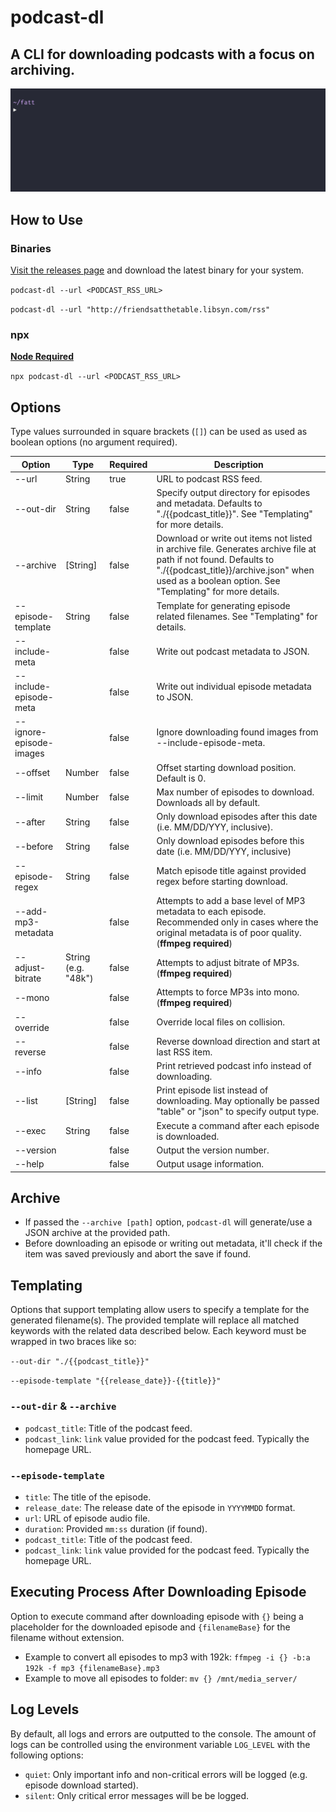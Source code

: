 # podcast-dl

## A CLI for downloading podcasts with a focus on archiving.

![podcast-dl example gif](./docs/podcast-dl-example.gif)

## How to Use

### Binaries

[Visit the releases page](https://github.com/lightpohl/podcast-dl/releases) and download the latest binary for your system.

`podcast-dl --url <PODCAST_RSS_URL>`

`podcast-dl --url "http://friendsatthetable.libsyn.com/rss"`

### npx

**[Node Required](https://nodejs.org/en/)**

`npx podcast-dl --url <PODCAST_RSS_URL>`

## Options

Type values surrounded in square brackets (`[]`) can be used as used as boolean options (no argument required).

| Option                  | Type                | Required | Description                                                                                                                                                                                                           |
| ----------------------- | ------------------- | -------- | --------------------------------------------------------------------------------------------------------------------------------------------------------------------------------------------------------------------- |
| --url                   | String              | true     | URL to podcast RSS feed.                                                                                                                                                                                              |
| --out-dir               | String              | false    | Specify output directory for episodes and metadata. Defaults to "./{{podcast_title}}". See "Templating" for more details.                                                                                             |
| --archive               | [String]            | false    | Download or write out items not listed in archive file. Generates archive file at path if not found. Defaults to "./{{podcast_title}}/archive.json" when used as a boolean option. See "Templating" for more details. |
| --episode-template      | String              | false    | Template for generating episode related filenames. See "Templating" for details.                                                                                                                                      |
| --include-meta          |                     | false    | Write out podcast metadata to JSON.                                                                                                                                                                                   |
| --include-episode-meta  |                     | false    | Write out individual episode metadata to JSON.                                                                                                                                                                        |
| --ignore-episode-images |                     | false    | Ignore downloading found images from --include-episode-meta.                                                                                                                                                          |
| --offset                | Number              | false    | Offset starting download position. Default is 0.                                                                                                                                                                      |
| --limit                 | Number              | false    | Max number of episodes to download. Downloads all by default.                                                                                                                                                         |
| --after                 | String              | false    | Only download episodes after this date (i.e. MM/DD/YYY, inclusive).                                                                                                                                                   |
| --before                | String              | false    | Only download episodes before this date (i.e. MM/DD/YYY, inclusive)                                                                                                                                                   |
| --episode-regex         | String              | false    | Match episode title against provided regex before starting download.                                                                                                                                                  |
| --add-mp3-metadata      |                     | false    | Attempts to add a base level of MP3 metadata to each episode. Recommended only in cases where the original metadata is of poor quality. (**ffmpeg required**)                                                         |
| --adjust-bitrate        | String (e.g. "48k") | false    | Attempts to adjust bitrate of MP3s. (**ffmpeg required**)                                                                                                                                                             |
| --mono                  |                     | false    | Attempts to force MP3s into mono. (**ffmpeg required**)                                                                                                                                                               |
| --override              |                     | false    | Override local files on collision.                                                                                                                                                                                    |
| --reverse               |                     | false    | Reverse download direction and start at last RSS item.                                                                                                                                                                |
| --info                  |                     | false    | Print retrieved podcast info instead of downloading.                                                                                                                                                                  |
| --list                  | [String]            | false    | Print episode list instead of downloading. May optionally be passed "table" or "json" to specify output type.                                                                                                         |
| --exec                  | String              | false    | Execute a command after each episode is downloaded.                                                                                                                                                                   |
| --version               |                     | false    | Output the version number.                                                                                                                                                                                            |
| --help                  |                     | false    | Output usage information.                                                                                                                                                                                             |

## Archive

- If passed the `--archive [path]` option, `podcast-dl` will generate/use a JSON archive at the provided path.
- Before downloading an episode or writing out metadata, it'll check if the item was saved previously and abort the save if found.

## Templating

Options that support templating allow users to specify a template for the generated filename(s). The provided template will replace all matched keywords with the related data described below. Each keyword must be wrapped in two braces like so:

`--out-dir "./{{podcast_title}}"`

`--episode-template "{{release_date}}-{{title}}"`

### `--out-dir` & `--archive`

- `podcast_title`: Title of the podcast feed.
- `podcast_link`: `link` value provided for the podcast feed. Typically the homepage URL.

### `--episode-template`

- `title`: The title of the episode.
- `release_date`: The release date of the episode in `YYYYMMDD` format.
- `url`: URL of episode audio file.
- `duration`: Provided `mm:ss` duration (if found).
- `podcast_title`: Title of the podcast feed.
- `podcast_link`: `link` value provided for the podcast feed. Typically the homepage URL.

## Executing Process After Downloading Episode

Option to execute command after downloading episode with `{}` being a placeholder for the downloaded episode and `{filenameBase}` for the filename without extension.

- Example to convert all episodes to mp3 with 192k: `ffmpeg -i {} -b:a 192k -f mp3 {filenameBase}.mp3`
- Example to move all episodes to folder: `mv {} /mnt/media_server/`

## Log Levels

By default, all logs and errors are outputted to the console. The amount of logs can be controlled using the environment variable `LOG_LEVEL` with the following options:

- `quiet`: Only important info and non-critical errors will be logged (e.g. episode download started).
- `silent`: Only critical error messages will be be logged.
